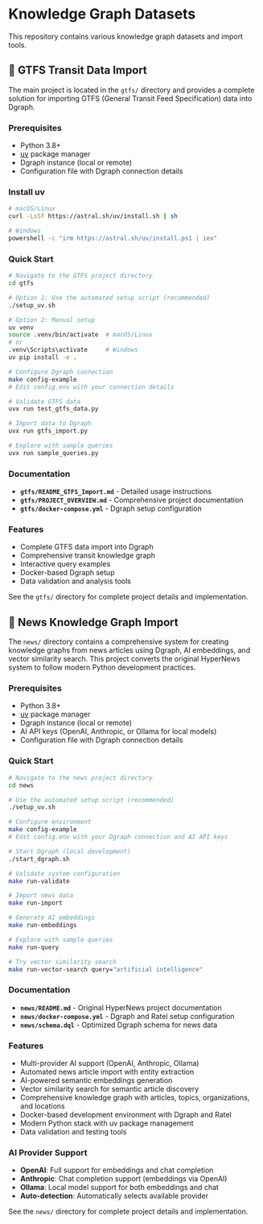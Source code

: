# Knowledge Graph Datasets

This repository contains various knowledge graph datasets and import tools.

## 🚌 GTFS Transit Data Import

The main project is located in the `gtfs/` directory and provides a complete solution for importing GTFS (General Transit Feed Specification) data into Dgraph.

### Prerequisites

- Python 3.8+
- [uv](https://docs.astral.sh/uv/) package manager
- Dgraph instance (local or remote)
- Configuration file with Dgraph connection details

### Install uv

```bash
# macOS/Linux
curl -LsSf https://astral.sh/uv/install.sh | sh

# Windows
powershell -c "irm https://astral.sh/uv/install.ps1 | iex"
```

### Quick Start

```bash
# Navigate to the GTFS project directory
cd gtfs

# Option 1: Use the automated setup script (recommended)
./setup_uv.sh

# Option 2: Manual setup
uv venv
source .venv/bin/activate  # macOS/Linux
# or
.venv\Scripts\activate     # Windows
uv pip install -e .

# Configure Dgraph connection
make config-example
# Edit config.env with your connection details

# Validate GTFS data
uvx run test_gtfs_data.py

# Import data to Dgraph
uvx run gtfs_import.py

# Explore with sample queries
uvx run sample_queries.py
```

### Documentation

- **`gtfs/README_GTFS_Import.md`** - Detailed usage instructions
- **`gtfs/PROJECT_OVERVIEW.md`** - Comprehensive project documentation
- **`gtfs/docker-compose.yml`** - Dgraph setup configuration

### Features

- Complete GTFS data import into Dgraph
- Comprehensive transit knowledge graph
- Interactive query examples
- Docker-based Dgraph setup
- Data validation and analysis tools

See the `gtfs/` directory for complete project details and implementation.

## 📰 News Knowledge Graph Import

The `news/` directory contains a comprehensive system for creating knowledge graphs from news articles using Dgraph, AI embeddings, and vector similarity search. This project converts the original HyperNews system to follow modern Python development practices.

### Prerequisites

- Python 3.8+
- [uv](https://docs.astral.sh/uv/) package manager
- Dgraph instance (local or remote)
- AI API keys (OpenAI, Anthropic, or Ollama for local models)
- Configuration file with Dgraph connection details

### Quick Start

```bash
# Navigate to the news project directory
cd news

# Use the automated setup script (recommended)
./setup_uv.sh

# Configure environment
make config-example
# Edit config.env with your Dgraph connection and AI API keys

# Start Dgraph (local development)
./start_dgraph.sh

# Validate system configuration
make run-validate

# Import news data
make run-import

# Generate AI embeddings
make run-embeddings

# Explore with sample queries
make run-query

# Try vector similarity search
make run-vector-search query="artificial intelligence"
```

### Documentation

- **`news/README.md`** - Original HyperNews project documentation
- **`news/docker-compose.yml`** - Dgraph and Ratel setup configuration
- **`news/schema.dql`** - Optimized Dgraph schema for news data

### Features

- Multi-provider AI support (OpenAI, Anthropic, Ollama)
- Automated news article import with entity extraction
- AI-powered semantic embeddings generation
- Vector similarity search for semantic article discovery
- Comprehensive knowledge graph with articles, topics, organizations, and locations
- Docker-based development environment with Dgraph and Ratel
- Modern Python stack with uv package management
- Data validation and testing tools

### AI Provider Support

- **OpenAI**: Full support for embeddings and chat completion
- **Anthropic**: Chat completion support (embeddings via OpenAI)
- **Ollama**: Local model support for both embeddings and chat
- **Auto-detection**: Automatically selects available provider

See the `news/` directory for complete project details and implementation.
